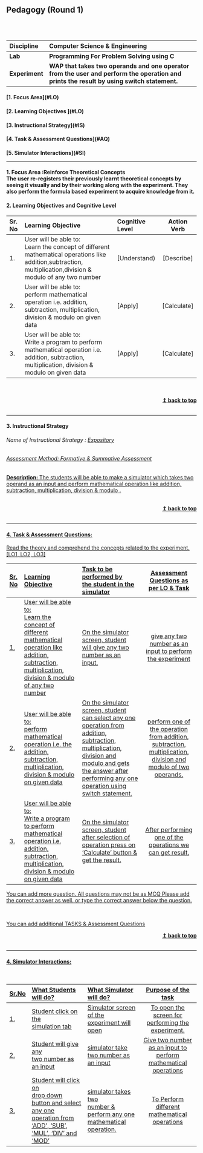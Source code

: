 ## Pedagogy (Round 1)
<p align="center">

<br>
<br>

</p>

<b>Discipline | <b> Computer Science & Engineering
:--|:--|
<b> Lab | <b> Programming For Problem Solving using C
<b> Experiment|     <b>  WAP that takes two operands and one operator from the user and perform the operation and prints the result by using switch statement.


<h4> [1. Focus Area](#LO)
<h4> [2. Learning Objectives ](#LO)
<h4> [3. Instructional Strategy](#IS)
<h4> [4. Task & Assessment Questions](#AQ)
<h4> [5. Simulator Interactions](#SI)
<hr>

<a name="LO"></a>
#### 1. Focus Area :Reinforce Theoretical Concepts <br>The user re-registers their previously learnt theoretical concepts by seeing it visually and by their working along with the experiment. They also perform the formula based experiment to acquire knowledge from it.

#### 2. Learning Objectives and Cognitive Level


Sr. No |	Learning Objective	| Cognitive Level | Action Verb
:--|:--|:--|:-:
1.| User will be able to: <br>Learn the concept of different mathematical operations like addition,subtraction,<br>multiplication,division & modulo of any two number | [Understand) | [Describe]
2.| User will be able to: <br>perform mathematical operation i.e. addition, subtraction, multiplication, <br>division & modulo on given data | [Apply] | [Calculate]
3.| User will be able to: <br>Write a program to perform mathematical operation i.e. addition, subtraction, multiplication, division & modulo  on given data | [Apply] | [Calculate]
<br/>
<br/>
<div align="right">
    <b><a href="#top">↥ back to top</a></b>
</div>
<br/>
<hr>

<a name="IS"></a>
#### 3. Instructional Strategy
###### Name of Instructional Strategy  :    <u>Expository 
###### Assessment Method: Formative & Summative Assessment

<u> <b>Description: </b>  The students will be able to make a simulator which takes two operand as an input and perform mathematical operation like addition, subtraction, multiplication, division & modulo .</u>
<br>

<br/>
<div align="right">
    <b><a href="#top">↥ back to top</a></b>
</div>
<br/>
<hr>

<a name="AQ"></a>
#### 4. Task & Assessment Questions:

Read the theory and comprehend the concepts related to the experiment. [LO1, LO2, LO3]
<br>

Sr. No |	Learning Objective	| Task to be performed by <br> the student  in the simulator | Assessment Questions as per LO & Task
:--|:--|:--|:-:
1.| User will be able to:  <br>Learn the concept of different mathematical operation like addition, subtraction, multiplication, division & modulo of any two number | On the simulator screen, student  <br> will give any two number as an input.| give any two number as an input to perform the experiment
2.| User will be able to: <br>perform mathematical operation i.e. the  addition, subtraction, multiplication, division & modulo on given data | On the simulator screen, student <br>can select any one operation from addition, subtraction, multiplication, division and modulo and gets the answer after performing any one operation using switch statement.  |perform one of the operation from  addition, subtraction, multiplication, division and  modulo of two operands. 
3.| User will be able to: <br>Write a program to perform mathematical operation i.e. addition, subtraction, multiplication, division & modulo  on given data | On the simulator screen, student <br>after selection of operation press on ‘Calculate’ button & get the result.  |After performing one of the operations we can get result.


You can add more question. All questions may not be as MCQ
Please add the correct answer as well.
or type the correct answer below the question.

 <br>

 <u> You can add additional TASKS & Assessment Questions <u>
<br/>
<div align="right">
    <b><a href="#top">↥ back to top</a></b>
</div>
<br/>
<hr>

<a name="SI"></a>

#### 4. Simulator Interactions:
<br>

Sr.No | What Students will do? |	What Simulator will do?	| Purpose of the task
:--|:--|:--|:--:
1.| Student click on the  <br>simulation tab | Simulator screen of the  <br>experiment will open  | To open the screen for performing the experiment.
2.| Student will give any <br>two number as an input |simulator take two number as an input|Give two number as an input to perform mathematical operations
3.| Student will click on <br>drop down button and select any one operation from ‘ADD’, ‘SUB’, ‘MUL’, ‘DIV’ and ‘MOD’ | simulator takes two <br> number & perform any one mathematical operation.|To Perform different mathematical operations
